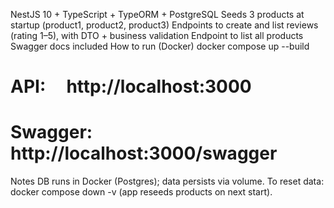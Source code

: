NestJS 10 + TypeScript + TypeORM + PostgreSQL
Seeds 3 products at startup (product1, product2, product3)
Endpoints to create and list reviews (rating 1–5), with DTO + business validation
Endpoint to list all products
Swagger docs included
How to run (Docker)
docker compose up --build

# API:     http://localhost:3000
# Swagger: http://localhost:3000/swagger

Notes
DB runs in Docker (Postgres); data persists via volume.
To reset data: docker compose down -v (app reseeds products on next start).
